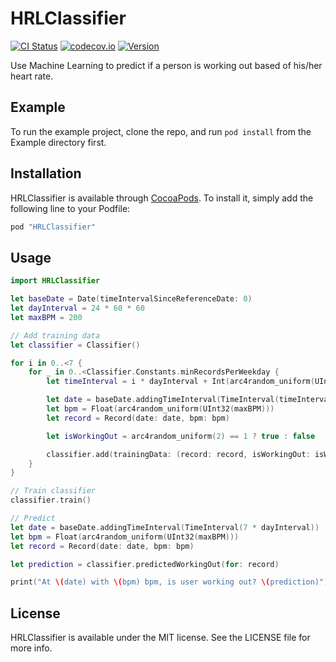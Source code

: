 # HRLClassifier

[![CI Status](http://img.shields.io/travis/HeartRateLearning/HRLClassifier.svg?style=flat)](https://travis-ci.org/HeartRateLearning/HRLClassifier)
[![codecov.io](https://codecov.io/github/HeartRateLearning/HRLClassifier/coverage.svg?branch=master)](https://codecov.io/github/HeartRateLearning/HRLClassifier?branch=master)
[![Version](https://img.shields.io/cocoapods/v/HRLClassifier.svg?style=flat)](http://cocoapods.org/pods/HRLClassifier)

Use Machine Learning to predict if a person is working out based of his/her heart rate.

## Example

To run the example project, clone the repo, and run `pod install` from the Example directory first.

## Installation

HRLClassifier is available through [CocoaPods](http://cocoapods.org). To install
it, simply add the following line to your Podfile:

```ruby
pod "HRLClassifier"
```

## Usage

```swift
import HRLClassifier

let baseDate = Date(timeIntervalSinceReferenceDate: 0)
let dayInterval = 24 * 60 * 60
let maxBPM = 200

// Add training data
let classifier = Classifier()

for i in 0..<7 {
    for _ in 0..<Classifier.Constants.minRecordsPerWeekday {
        let timeInterval = i * dayInterval + Int(arc4random_uniform(UInt32(dayInterval)))

        let date = baseDate.addingTimeInterval(TimeInterval(timeInterval))
        let bpm = Float(arc4random_uniform(UInt32(maxBPM)))
        let record = Record(date: date, bpm: bpm)

        let isWorkingOut = arc4random_uniform(2) == 1 ? true : false

        classifier.add(trainingData: (record: record, isWorkingOut: isWorkingOut))
    }
}

// Train classifier
classifier.train()

// Predict
let date = baseDate.addingTimeInterval(TimeInterval(7 * dayInterval))
let bpm = Float(arc4random_uniform(UInt32(maxBPM)))
let record = Record(date: date, bpm: bpm)

let prediction = classifier.predictedWorkingOut(for: record)

print("At \(date) with \(bpm) bpm, is user working out? \(prediction)")
```

## License

HRLClassifier is available under the MIT license. See the LICENSE file for more info.


